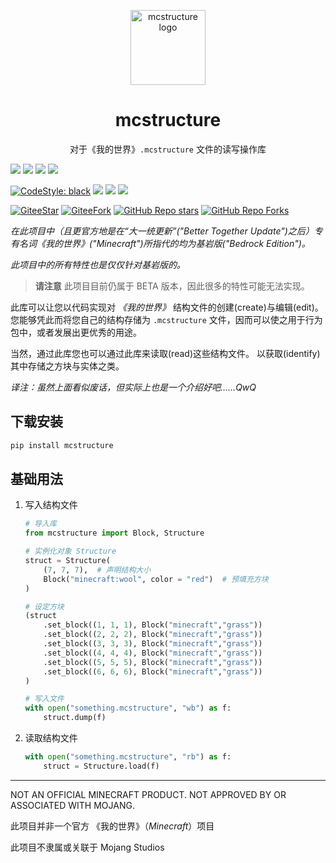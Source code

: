<p align="center">
	<img
		src="https://gitee.com/TriM-Organization/mcstructure/raw/resources/logo.png"
		width="120px"
		align="center" alt="mcstructure logo"
	/>
	<h1 align="center">mcstructure</h1>
	<p align="center">
		对于《我的世界》<code>.mcstructure</code> 文件的读写操作库
	</p>
</p>


[![][GitHub: phoenixR]](https://github.com/phoenixr-codes)
[![][Gitee: Eilles]](https://gitee.com/EillesWan)
[![][GitHub: Eilles]](https://gitHub.com/EillesWan)
[![][Bilibili: Eilles]](https://space.bilibili.com/397369002/)


[![CodeStyle: black]](https://github.com/psf/black)
[![][python]](https://www.python.org/)
[![][license]](LICENSE)
[![][release]](../../releases)


[![GiteeStar](https://gitee.com/TriM-Organization/mcstructure/badge/star.svg?theme=gray)](https://gitee.com/TriM-Organization/mcstructure/stargazers)
[![GiteeFork](https://gitee.com/TriM-Organization/mcstructure/badge/fork.svg?theme=gray)](https://gitee.com/TriM-Organization/mcstructure/members)
[![GitHub Repo stars](https://img.shields.io/github/stars/TriM-Organization/TrimMCStruct?color=white&logo=GitHub&style=plastic)](https://github.com/TriM-Organization/TrimMCStruct/stargazers)
[![GitHub Repo Forks](https://img.shields.io/github/forks/TriM-Organization/TrimMCStruct?color=white&logo=GitHub&style=plastic)](https://github.com/TriM-Organization/TrimMCStruct/forks)

*在此项目中（且更官方地是在“大一统更新”("Better Together Update")之后）专有名词《我的世界》("Minecraft")所指代的均为基岩版("Bedrock Edition")。*

_此项目中的所有特性也是仅仅针对基岩版的。_

> **请注意**
> 此项目目前仍属于 BETA 版本，因此很多的特性可能无法实现。

此库可以让您以代码实现对 *《我的世界》* 结构文件的创建(create)与编辑(edit)。
您能够凭此而将您自己的结构存储为 `.mcstructure` 文件，因而可以使之用于行为包中，或者发展出更优秀的用途。

当然，通过此库您也可以通过此库来读取(read)这些结构文件。
以获取(identify)其中存储之方块与实体之类。

*译注：虽然上面看似废话，但实际上也是一个介绍好吧……QwQ*

下载安装
------------

```bash
pip install mcstructure
```


基础用法
-----------

1.	写入结构文件

	```python
	# 导入库
	from mcstructure import Block, Structure

	# 实例化对象 Structure
	struct = Structure(
		(7, 7, 7),  # 声明结构大小
		Block("minecraft:wool", color = "red")	# 预填充方块
	)

	# 设定方块
	(struct
		.set_block((1, 1, 1), Block("minecraft","grass"))
		.set_block((2, 2, 2), Block("minecraft","grass"))
		.set_block((3, 3, 3), Block("minecraft","grass"))
		.set_block((4, 4, 4), Block("minecraft","grass"))
		.set_block((5, 5, 5), Block("minecraft","grass"))
		.set_block((6, 6, 6), Block("minecraft","grass"))
	)

	# 写入文件
	with open("something.mcstructure", "wb") as f:
		struct.dump(f)

	```

2.	读取结构文件

	```python
	with open("something.mcstructure", "rb") as f:
		struct = Structure.load(f)

	```

--------------------------------------------

NOT AN OFFICIAL MINECRAFT PRODUCT.
NOT APPROVED BY OR ASSOCIATED WITH MOJANG.

此项目并非一个官方 《我的世界》（*Minecraft*）项目

此项目不隶属或关联于 Mojang Studios



[GitHub: phoenixR]: https://img.shields.io/badge/GitHub-phoenixR-00A1E7?style=plastic

[Bilibili: Eilles]: https://img.shields.io/badge/Bilibili-%E5%87%8C%E4%BA%91%E9%87%91%E7%BE%BF-00A1E7?style=plastic
[Gitee: Eilles]: https://img.shields.io/badge/Gitee-EillesWan-00A1E7?style=plastic
[GitHub: Eilles]: https://img.shields.io/badge/GitHub-EillesWan-00A1E7?style=plastic

[CodeStyle: black]: https://img.shields.io/badge/code%20style-black-121110.svg?style=plastic
[python]: https://img.shields.io/badge/python-3.8-AB70FF?style=plastic
[release]: https://img.shields.io/github/v/release/EillesWan/Musicreater?style=plastic
[license]: https://img.shields.io/badge/Licence-Apache-228B22?style=plastic